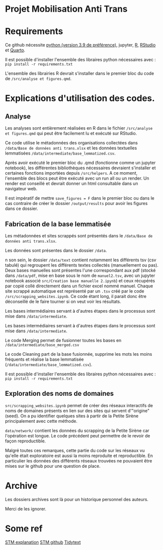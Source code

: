 # Projet Mobilisation Anti Trans

# Requirements
Ce github nécessite [python (version 3.9 de préférence)](https://www.python.org/downloads/release/python-390/), jupyter, [R](https://www.r-project.org/), [RStudio](https://posit.co/products/open-source/rstudio/) et [Quarto](https://quarto.org/).

Il est possible d'installer l'ensemble des libraires python nécessaires avec : 
```pip install -r requirements.txt```

L'ensemble des librairies R devrait s'installer dans le premier bloc du code de `/src/analyse et figures.qmd`.

# Explications d'utilisation des codes.

## Analyse

Les analyses sont entièrement réalisées en R dans le fichier `/src/analyse et figures.qmd` qui peut être facilement lu et exécuté sur RStudio.

Ce code utilise le métadonnées des organisations collectées dans `/data/Base de données anti trans.xlsx` et les données textuelles lemmatisées `/data/intermediate/base_lemmatized.csv`.

Après avoir exécuté le premier bloc du .qmd (fonctionne comme un jupyter notebook), les différentes bibliothèques nécessaires devraient s'installer et certaines fonctions importées depuis `/src/helpers`. A ce moment, l'ensemble des blocs peut être exécuté avec un run all ou un render. Un render est conseillé et devrait donner un html consultable dans un navigateur web.

Il est impératif de mettre `save_figures = F` dans le premier bloc ou dans le cas contraire de créer le dossier `/output/results` pour avoir les figures dans ce dossier.

## Fabrication de la base lemmatisée

Les métadonnées et sites scrappés sont présentés dans le `/data/Base de données anti trans.xlsx`.

Les données sont présentes dans le dossier `/data`. 

n son sein, le dossier `/data/text` contient notamment les différents tsv (csv tabulé) qui regroupent les différents textes collectés (manuellement ou pas). Deux bases manuelles sont présentes l'une correspondant aux pdf (stocké dans `/data/pdf`, mise en base sous le nom de `manuel2.tsv`, avec un jupyter notebook associé `src/Creation base manuelle 2.ipynb`) et ceux récupérés par copié collé directement dans un fichier excel nommé manuel. Chaque site scrappé automatique est représenté par un `.tsv` créé par le code `/src/scrapping_websites.ipynb`. Ce code étant long, il parait donc être déconseillé de le faire tourner si on veut voir les résultats.

Les bases intermédiaires servant à d'autres étapes dans le processus sont mise dans `/data/intermediate`.

Les bases intermédiaires servant à d'autres étapes dans le processus sont mise dans `/data/intermediate`.

Le code Merging permet de fusionner toutes les bases en `/data/intermediate/base_merged.csv`

Le code Cleaning part de la base fusionnée, supprime les mots les moins fréquents et réalise la base lemmatisée (`/data/intermediate/base_lemmatized.csv`).

Il est possible d'installer l'ensemble des libraires python nécessaires avec : 
```pip install -r requirements.txt```

## Exploration des noms de domaines

`src/scrapping_websites.ipynb` permet de créer des réseaux interactifs de noms de domaines présents en lien sur des sites qui servent d'"origine" (seed). On a pu identifier quelques sites à partir de la Petite Sirène principalement avec cette méthode.

`data/network/` contient les données du scrapping de la Petite Sirène car l'opération est longue. Le code précédent peut permettre de le revoir de façon reproductible.

Malgré toutes ces remarques, cette partie du code sur les réseaux vu qu'elle était exploratoire est aussi la moins reproduite et reproductible. En particulier les données des différents réseaux trouvées ne pouvaient être mises sur le github pour une question de place.

# Archive
Les dossiers archives sont là pour un historique personnel des auteurs.

Merci de les ignorer.

# Some ref

[STM explanation](https://raw.githubusercontent.com/bstewart/stm/master/vignettes/stmVignette.pdf)
[STM github](https://github.com/bstewart/stm?tab=readme-ov-file)
[Tidytext](https://www.tidytextmining.com/tfidf.html?q=bind#the-bind_tf_idf-function)

